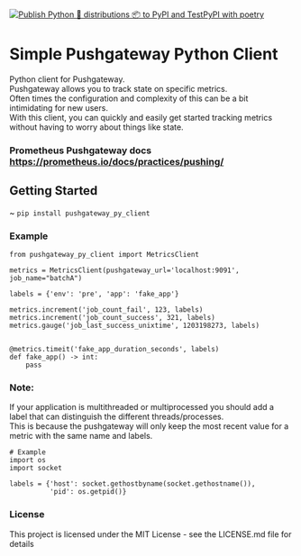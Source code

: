 [![Publish Python 🐍 distributions 📦 to PyPI and TestPyPI with poetry](https://github.com/CKristensen/pushgateway_py_client/actions/workflows/publish-python-poetry.yml/badge.svg?branch=main)](https://github.com/CKristensen/pushgateway_py_client/actions/workflows/publish-python-poetry.yml)
# Simple Pushgateway Python Client
Python client for Pushgateway.  
Pushgateway allows you to track state on specific metrics.  
Often times the configuration and complexity of this can be a bit intimidating for new users.  
With this client, you can quickly and easily get started tracking metrics without having to worry about things like state.

### Prometheus Pushgateway docs https://prometheus.io/docs/practices/pushing/

## Getting Started
~ `pip install pushgateway_py_client`

### Example
```
from pushgateway_py_client import MetricsClient

metrics = MetricsClient(pushgateway_url='localhost:9091', job_name="batchA")

labels = {'env': 'pre', 'app': 'fake_app'}

metrics.increment('job_count_fail', 123, labels)
metrics.increment('job_count_success', 321, labels)
metrics.gauge('job_last_success_unixtime', 1203198273, labels)


@metrics.timeit('fake_app_duration_seconds', labels)
def fake_app() -> int:
    pass
```

### Note:
If your application is multithreaded or multiprocessed you should add a label that can distinguish the different threads/processes.  
This is because the pushgateway will only keep the most recent value for a metric with the same name and labels.
````
# Example
import os
import socket

labels = {'host': socket.gethostbyname(socket.gethostname()),
          'pid': os.getpid()}
````

### License
This project is licensed under the MIT License - see the LICENSE.md file for details



